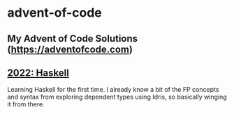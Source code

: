 # advent-of-code
## My Advent of Code Solutions (https://adventofcode.com)

## [2022: Haskell](https://github.com/trevarj/advent-of-code/tree/2022)
Learning Haskell for the first time. I already know a bit of the FP concepts and syntax from exploring dependent types using Idris, so basically winging it from there.